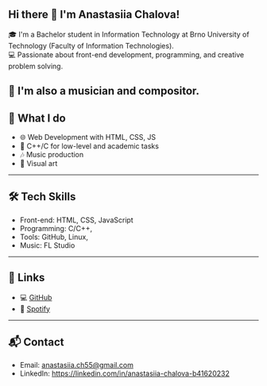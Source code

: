 ## Hi there 👋 I'm Anastasiia Chalova!

🎓 I'm a Bachelor student in Information Technology at Brno University of Technology (Faculty of Information Technologies).  
💻 Passionate about front-end development, programming, and creative problem solving.

🎵 I'm also a musician and compositor.
---

## 💼 What I do

- 🌐 Web Development with HTML, CSS, JS
- 💾 C++/C for low-level and academic tasks
- 🎶 Music production
- 🎨 Visual art

---

## 🛠️ Tech Skills

- Front-end: HTML, CSS, JavaScript
- Programming: C/C++, 
- Tools: GitHub, Linux,
- Music: FL Studio

---
<!--
## 📁 Portfolio

Check out my [Web Portfolio](https://your-portfolio-link.com)  
My best works are categorized by:

- Web Projects  
- Software Projects (C/Python)  
- Music & Artworks

---
-->

## 🔗 Links

- 💻 [GitHub](https://github.com/Anastasiia-Nova)
- 🎵 [Spotify](https://open.spotify.com/artist/09KYUnh8zqF5mOuSbotm64)
  
---

## 📬 Contact

- Email: anastasiia.ch55@gmail.com
- LinkedIn: https://linkedin.com/in/anastasiia-chalova-b41620232


<!--
**Anastasiia-Nova/Anastasiia-Nova** is a ✨ _special_ ✨ repository because its `README.md` (this file) appears on your GitHub profile.

Here are some ideas to get you started:

- 🔭 I’m currently working on ...
- 🌱 I’m currently learning ...
- 👯 I’m looking to collaborate on ...
- 🤔 I’m looking for help with ...
- 💬 Ask me about ...
- 📫 How to reach me: ...
- 😄 Pronouns: ...
- ⚡ Fun fact: ...
-->
